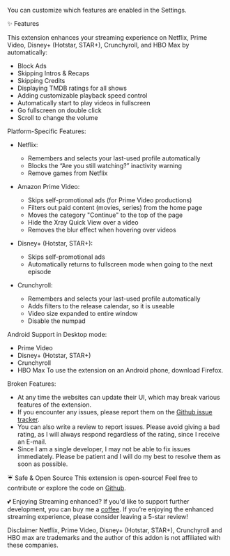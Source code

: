 You can customize which features are enabled in the Settings.

✨ Features

This extension enhances your streaming experience on Netflix, Prime Video, Disney+ (Hotstar, STAR+), Crunchyroll, and HBO Max by automatically:
- Block Ads
- Skipping Intros & Recaps
- Skipping Credits
- Displaying TMDB ratings for all shows
- Adding customizable playback speed control
- Automatically start to play videos in fullscreen
- Go fullscreen on double click
- Scroll to change the volume

Platform-Specific Features:

- Netflix:
    - Remembers and selects your last-used profile automatically
    - Blocks the “Are you still watching?” inactivity warning
    - Remove games from Netflix

- Amazon Prime Video:
    - Skips self-promotional ads (for Prime Video productions)
    - Filters out paid content (movies, series) from the home page
    - Moves the category "Continue" to the top of the page
    - Hide the Xray Quick View over a video
    - Removes the blur effect when hovering over videos

- Disney+ (Hotstar, STAR+):
    - Skips self-promotional ads
    - Automatically returns to fullscreen mode when going to the next episode

- Crunchyroll:
    - Remembers and selects your last-used profile automatically
    - Adds filters to the release calendar, so it is useable
    - Video size expanded to entire window
    - Disable the numpad

Android Support in Desktop mode:
- Prime Video
- Disney+ (Hotstar, STAR+)
- Crunchyroll
- HBO Max
  To use the extension on an Android phone, download Firefox.

Broken Features:
- At any time the websites can update their UI, which may break various features of the extension.
- If you encounter any issues, please report them on the [Github issue tracker](https://github.com/Dreamlinerm/Netflix-Prime-Auto-Skip/issues).
- You can also write a review to report issues. Please avoid giving a bad rating, as I will always respond regardless of the rating, since I receive an E-mail.
- Since I am a single developer, I may not be able to fix issues immediately. Please be patient and I will do my best to resolve them as soon as possible.

☔ Safe & Open Source
This extension is open-source! Feel free to contribute or explore the code on [Github](https://github.com/Dreamlinerm/Netflix-Prime-Auto-Skip).

💕 Enjoying Streaming enhanced?
If you'd like to support further development, you can buy me a [coffee](https://github.com/sponsors/Dreamlinerm).
If you’re enjoying the enhanced streaming experience, please consider leaving a 5-star review!

Disclaimer
Netflix, Prime Video, Disney+ (Hotstar, STAR+), Crunchyroll and HBO max are trademarks and the author of this addon is not affiliated with these companies.

